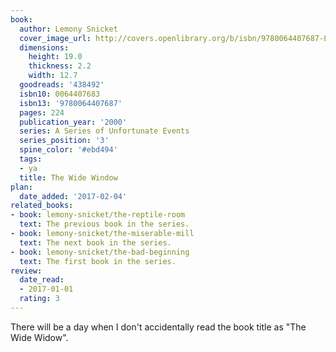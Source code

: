 ```yaml
---
book:
  author: Lemony Snicket
  cover_image_url: http://covers.openlibrary.org/b/isbn/9780064407687-L.jpg
  dimensions:
    height: 19.0
    thickness: 2.2
    width: 12.7
  goodreads: '438492'
  isbn10: 0064407683
  isbn13: '9780064407687'
  pages: 224
  publication_year: '2000'
  series: A Series of Unfortunate Events
  series_position: '3'
  spine_color: '#ebd494'
  tags:
  - ya
  title: The Wide Window
plan:
  date_added: '2017-02-04'
related_books:
- book: lemony-snicket/the-reptile-room
  text: The previous book in the series.
- book: lemony-snicket/the-miserable-mill
  text: The next book in the series.
- book: lemony-snicket/the-bad-beginning
  text: The first book in the series.
review:
  date_read:
  - 2017-01-01
  rating: 3
---
```


There will be a day when I don't accidentally read the book title as "The Wide Widow".
